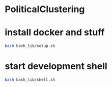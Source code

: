 # PoliticalClustering

# install docker and stuff
```bash
bash bash_lib/setup.sh
```

# start development shell
```bash
bash bash_lib/shell.sh
```
